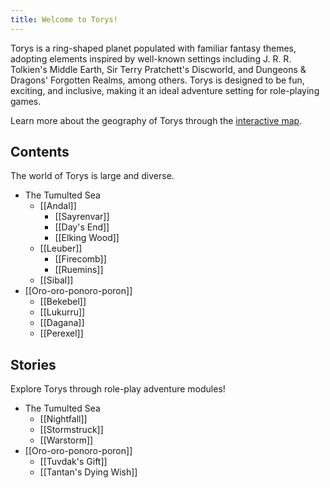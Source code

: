 ```yaml
---
title: Welcome to Torys!
---
```


Torys is a ring-shaped planet populated with familiar fantasy themes, adopting elements inspired by well-known settings including J. R. R. Tolkien's Middle Earth, Sir Terry Pratchett's Discworld, and Dungeons & Dragons' Forgotten Realms, among others. Torys is designed to be fun, exciting, and inclusive, making it an ideal adventure setting for role-playing games.

Learn more about the geography of Torys through the [interactive map](/torys-map/).

## Contents

The world of Torys is large and diverse.

- The Tumulted Sea
  - [[Andal]]
    - [[Sayrenvar]]
    - [[Day's End]]
    - [[Elking Wood]]
  - [[Leuber]]
    - [[Firecomb]]
    - [[Ruemins]]
  - [[Sibal]]
- [[Oro-oro-ponoro-poron]]
  - [[Bekebel]]
  - [[Lukurru]]
  - [[Dagana]]
  - [[Perexel]]

## Stories

Explore Torys through role-play adventure modules!

- The Tumulted Sea
  - [[Nightfall]]
  - [[Stormstruck]]
  - [[Warstorm]]
- [[Oro-oro-ponoro-poron]]
  - [[Tuvdak's Gift]]
  - [[Tantan's Dying Wish]]

